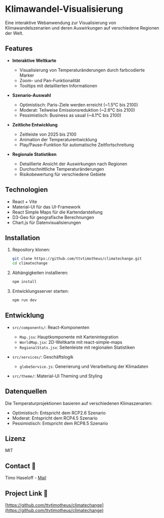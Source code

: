 # Klimawandel-Visualisierung

Eine interaktive Webanwendung zur Visualisierung von Klimawandelszenarien und deren Auswirkungen auf verschiedene Regionen der Welt.

## Features

- **Interaktive Weltkarte**
  - Visualisierung von Temperaturänderungen durch farbcodierte Marker
  - Zoom- und Pan-Funktionalität
  - Tooltips mit detaillierten Informationen

- **Szenario-Auswahl**
  - Optimistisch: Paris-Ziele werden erreicht (~1.5°C bis 2100)
  - Moderat: Teilweise Emissionsreduktion (~2.6°C bis 2100)
  - Pessimistisch: Business as usual (~4.1°C bis 2100)

- **Zeitliche Entwicklung**
  - Zeitleiste von 2025 bis 2100
  - Animation der Temperaturentwicklung
  - Play/Pause-Funktion für automatische Zeitfortschreitung

- **Regionale Statistiken**
  - Detaillierte Ansicht der Auswirkungen nach Regionen
  - Durchschnittliche Temperaturänderungen
  - Risikobewertung für verschiedene Gebiete

## Technologien

- React + Vite
- Material-UI für das UI-Framework
- React Simple Maps für die Kartendarstellung
- D3-Geo für geografische Berechnungen
- Chart.js für Datenvisualisierungen

## Installation

1. Repository klonen:
   ```bash
   git clone https://github.com/ttvtimotheus/climatechange.git
   cd climatechange
   ```

2. Abhängigkeiten installieren:
   ```bash
   npm install
   ```

3. Entwicklungsserver starten:
   ```bash
   npm run dev
   ```

## Entwicklung

- `src/components/`: React-Komponenten
  - `Map.jsx`: Hauptkomponente mit Kartenintegration
  - `WorldMap.jsx`: 2D-Weltkarte mit react-simple-maps
  - `RegionalStats.jsx`: Seitenleiste mit regionalen Statistiken

- `src/services/`: Geschäftslogik
  - `globeService.js`: Generierung und Verarbeitung der Klimadaten

- `src/theme/`: Material-UI Theming und Styling

## Datenquellen

Die Temperaturprojektionen basieren auf verschiedenen Klimaszenarien:
- Optimistisch: Entspricht dem RCP2.6 Szenario
- Moderat: Entspricht dem RCP4.5 Szenario
- Pessimistisch: Entspricht dem RCP8.5 Szenario

## Lizenz

MIT

## Contact 📧
Timo Haseloff - [Mail](mailto:info@t-haseloff.de)

## Project Link 🔗

[https://github.com/ttvtimotheus/climatechange](https://github.com/ttvtimotheus/climatechange)
